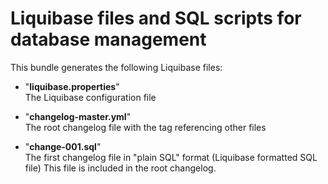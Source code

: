 # Liquibase files and SQL scripts for database management

This bundle generates the following Liquibase files:

 - "**liquibase.properties**"  
   The Liquibase configuration file  
   
   
 - "**changelog-master.yml**"  
   The root changelog file with the <include> tag referencing other files
   
   
 - "**change-001.sql**"  
   The first changelog file in "plain SQL" format (Liquibase formatted SQL file)
   This file is included in the root changelog.
   
   